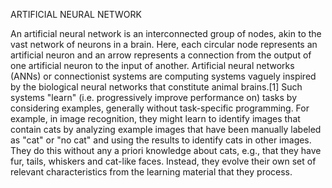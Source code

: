 ARTIFICIAL NEURAL NETWORK


An artificial neural network is an interconnected group of nodes, akin to the vast network of neurons in a brain. Here, each circular node represents an artificial neuron and an arrow represents a connection from the output of one artificial neuron to the input of another.
Artificial neural networks (ANNs) or connectionist systems are computing systems vaguely inspired by the biological neural networks that constitute animal brains.[1] Such systems "learn" (i.e. progressively improve performance on) tasks by considering examples, generally without task-specific programming. For example, in image recognition, they might learn to identify images that contain cats by analyzing example images that have been manually labeled as "cat" or "no cat" and using the results to identify cats in other images. They do this without any a priori knowledge about cats, e.g., that they have fur, tails, whiskers and cat-like faces. Instead, they evolve their own set of relevant characteristics from the learning material that they process.

